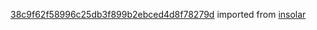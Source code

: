 [38c9f62f58996c25db3f899b2ebced4d8f78279d](https://github.com/insolar/insolar/commit/38c9f62f58996c25db3f899b2ebced4d8f78279d) imported from [insolar](https://github.com/insolar/insolar)
